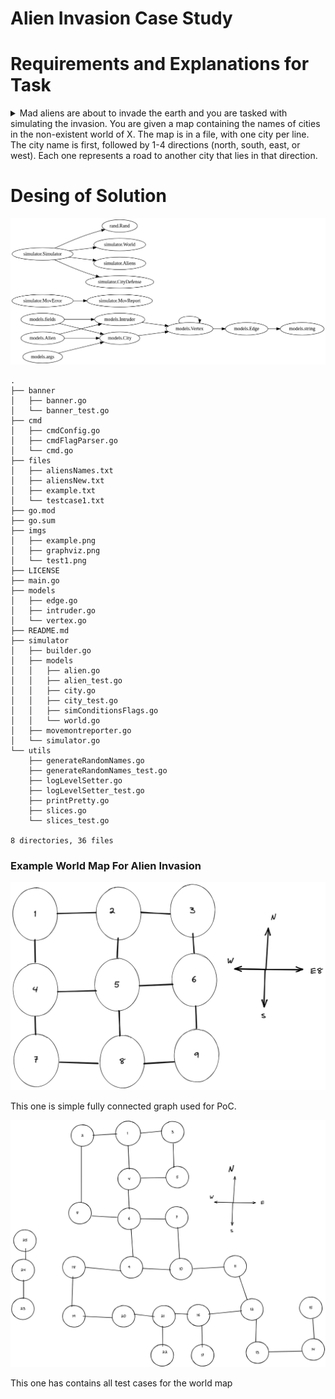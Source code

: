# Alien Invasion Case Study

# Requirements and Explanations for Task
<details>
  <summary>Mad aliens are about to invade the earth and you are tasked with simulating the
invasion.
You are given a map containing the names of cities in the non-existent world of
X. The map is in a file, with one city per line. The city name is first,
followed by 1-4 directions (north, south, east, or west). Each one represents a
road to another city that lies in that direction.</summary>
  
For example:
Foo north=Bar west=Baz south=Qu-ux
Bar south=Foo west=Bee
The city and each of the pairs are separated by a single space, and the
directions are separated from their respective cities with an equals (=) sign.
You should create N aliens, where N is specified as a command-line argument.
These aliens start out at random places on the map, and wander around randomly,
following links. Each iteration, the aliens can travel in any of the directions
leading out of a city. In our example above, an alien that starts at Foo can go
north to Bar, west to Baz, or south to Qu-ux.
When two aliens end up in the same place, they fight, and in the process kill
each other and destroy the city. When a city is destroyed, it is removed from
the map, and so are any roads that lead into or out of it.
In our example above, if Bar were destroyed the map would now be something
like:
Foo west=Baz south=Qu-ux
Once a city is destroyed, aliens can no longer travel to or through it. This
may lead to aliens getting "trapped".
You should create a program that reads in the world map, creates N aliens, and
unleashes them. The program should run until all the aliens have been
destroyed, or each alien has moved at least 10,000 times. When two aliens
fight, print out a message like:
Bar has been destroyed by alien 10 and alien 34!
(If you want to give them names, you may, but it is not required.) Once the
program has finished, it should print out whatever is left of the world in the
same format as the input file.
Feel free to make assumptions (for example, that the city names will never
contain numeric characters), but please add comments or assertions describing
the assumptions you are making.
</details>

# Desing of Solution
![desing](imgs/graphviz.png)

```
.
├── banner
│   ├── banner.go
│   └── banner_test.go
├── cmd
│   ├── cmdConfig.go
│   ├── cmdFlagParser.go
│   └── cmd.go
├── files
│   ├── aliensNames.txt
│   ├── aliensNew.txt
│   ├── example.txt
│   └── testcase1.txt
├── go.mod
├── go.sum
├── imgs
│   ├── example.png
│   ├── graphviz.png
│   └── test1.png
├── LICENSE
├── main.go
├── models
│   ├── edge.go
│   ├── intruder.go
│   └── vertex.go
├── README.md
├── simulator
│   ├── builder.go
│   ├── models
│   │   ├── alien.go
│   │   ├── alien_test.go
│   │   ├── city.go
│   │   ├── city_test.go
│   │   ├── simConditionsFlags.go
│   │   └── world.go
│   ├── movemontreporter.go
│   └── simulator.go
└── utils
    ├── generateRandomNames.go
    ├── generateRandomNames_test.go
    ├── logLevelSetter.go
    ├── logLevelSetter_test.go
    ├── printPretty.go
    ├── slices.go
    └── slices_test.go

8 directories, 36 files
```
### Example World Map For Alien Invasion

![world1](imgs/test1.png)

This one is simple fully connected graph used for PoC.

![World2](imgs/example.png)

This one has contains all test cases for the world map
